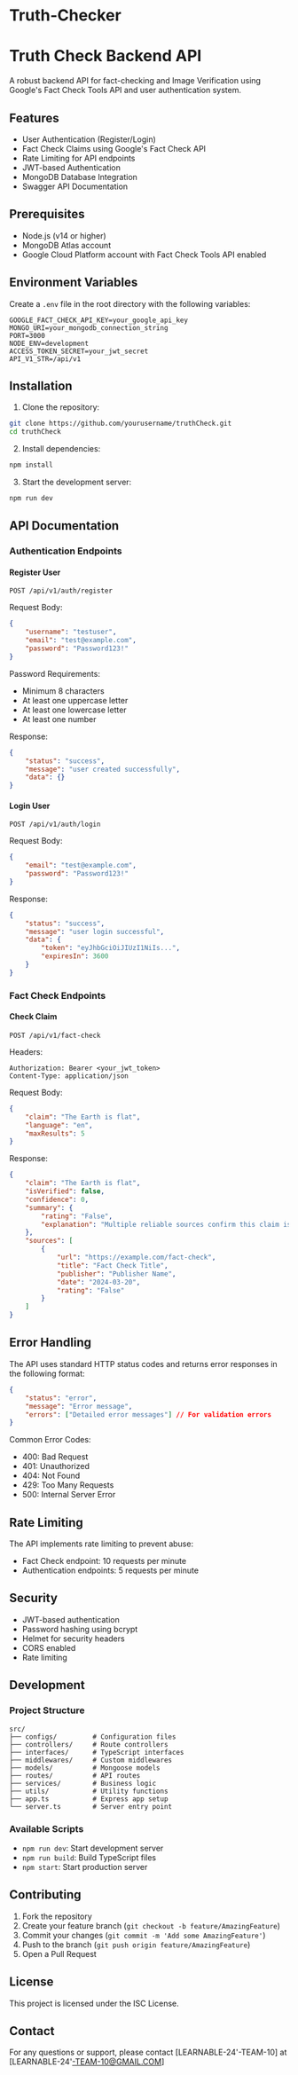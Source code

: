 # Truth-Checker

# Truth Check Backend API

A robust backend API for fact-checking and Image Verification  using Google's Fact Check Tools API and user authentication system.

## Features

- User Authentication (Register/Login)
- Fact Check Claims using Google's Fact Check API
- Rate Limiting for API endpoints
- JWT-based Authentication
- MongoDB Database Integration
- Swagger API Documentation

## Prerequisites

- Node.js (v14 or higher)
- MongoDB Atlas account
- Google Cloud Platform account with Fact Check Tools API enabled

## Environment Variables

Create a `.env` file in the root directory with the following variables:

```env
GOOGLE_FACT_CHECK_API_KEY=your_google_api_key
MONGO_URI=your_mongodb_connection_string
PORT=3000
NODE_ENV=development
ACCESS_TOKEN_SECRET=your_jwt_secret
API_V1_STR=/api/v1
```

## Installation

1. Clone the repository:
```bash
git clone https://github.com/yourusername/truthCheck.git
cd truthCheck
```

2. Install dependencies:
```bash
npm install
```

3. Start the development server:
```bash
npm run dev
```

## API Documentation

### Authentication Endpoints

#### Register User
```http
POST /api/v1/auth/register
```

Request Body:
```json
{
    "username": "testuser",
    "email": "test@example.com",
    "password": "Password123!"
}
```

Password Requirements:
- Minimum 8 characters
- At least one uppercase letter
- At least one lowercase letter
- At least one number

Response:
```json
{
    "status": "success",
    "message": "user created successfully",
    "data": {}
}
```

#### Login User
```http
POST /api/v1/auth/login
```

Request Body:
```json
{
    "email": "test@example.com",
    "password": "Password123!"
}
```

Response:
```json
{
    "status": "success",
    "message": "user login successful",
    "data": {
        "token": "eyJhbGciOiJIUzI1NiIs...",
        "expiresIn": 3600
    }
}
```

### Fact Check Endpoints

#### Check Claim
```http
POST /api/v1/fact-check
```

Headers:
```
Authorization: Bearer <your_jwt_token>
Content-Type: application/json
```

Request Body:
```json
{
    "claim": "The Earth is flat",
    "language": "en",
    "maxResults": 5
}
```

Response:
```json
{
    "claim": "The Earth is flat",
    "isVerified": false,
    "confidence": 0,
    "summary": {
        "rating": "False",
        "explanation": "Multiple reliable sources confirm this claim is false."
    },
    "sources": [
        {
            "url": "https://example.com/fact-check",
            "title": "Fact Check Title",
            "publisher": "Publisher Name",
            "date": "2024-03-20",
            "rating": "False"
        }
    ]
}
```

## Error Handling

The API uses standard HTTP status codes and returns error responses in the following format:

```json
{
    "status": "error",
    "message": "Error message",
    "errors": ["Detailed error messages"] // For validation errors
}
```

Common Error Codes:
- 400: Bad Request
- 401: Unauthorized
- 404: Not Found
- 429: Too Many Requests
- 500: Internal Server Error

## Rate Limiting

The API implements rate limiting to prevent abuse:
- Fact Check endpoint: 10 requests per minute
- Authentication endpoints: 5 requests per minute

## Security

- JWT-based authentication
- Password hashing using bcrypt
- Helmet for security headers
- CORS enabled
- Rate limiting

## Development

### Project Structure

```
src/
├── configs/         # Configuration files
├── controllers/     # Route controllers
├── interfaces/      # TypeScript interfaces
├── middlewares/     # Custom middlewares
├── models/          # Mongoose models
├── routes/          # API routes
├── services/        # Business logic
├── utils/           # Utility functions
├── app.ts           # Express app setup
└── server.ts        # Server entry point
```

### Available Scripts

- `npm run dev`: Start development server
- `npm run build`: Build TypeScript files
- `npm start`: Start production server

## Contributing

1. Fork the repository
2. Create your feature branch (`git checkout -b feature/AmazingFeature`)
3. Commit your changes (`git commit -m 'Add some AmazingFeature'`)
4. Push to the branch (`git push origin feature/AmazingFeature`)
5. Open a Pull Request

## License

This project is licensed under the ISC License.

## Contact

For any questions or support, please contact [LEARNABLE-24'-TEAM-10] at [LEARNABLE-24'-TEAM-10@GMAIL.COM]
